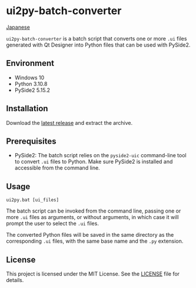 # ui2py-batch-converter

[Japanese](README-ja.md)

`ui2py-batch-converter` is a batch script that converts one or more `.ui` files generated with Qt Designer into Python files that can be used with PySide2.

## Environment

- Windows 10
- Python 3.10.8
- PySide2 5.15.2

## Installation

Download the [latest release](https://github.com/NinaMina2737/ui2py-batch-converter//releases/latest) and extract the archive.

## Prerequisites

- PySide2: The batch script relies on the `pyside2-uic` command-line tool to convert `.ui` files to Python. Make sure PySide2 is installed and accessible from the command line.

## Usage

```batch
ui2py.bat [ui_files]
```

The batch script can be invoked from the command line, passing one or more `.ui` files as arguments, or without arguments, in which case it will prompt the user to select the `.ui` files.

The converted Python files will be saved in the same directory as the corresponding `.ui` files, with the same base name and the `.py` extension.

## License

This project is licensed under the MIT License. See the [LICENSE](LICENSE) file for details.
